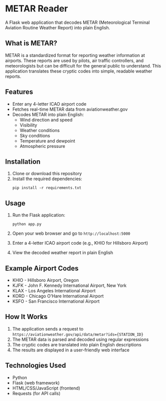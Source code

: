 # METAR Reader

A Flask web application that decodes METAR (Meteorological Terminal Aviation Routine Weather Report) into plain English.

## What is METAR?

METAR is a standardized format for reporting weather information at airports. These reports are used by pilots, air traffic controllers, and meteorologists but can be difficult for the general public to understand. This application translates these cryptic codes into simple, readable weather reports.

## Features

- Enter any 4-letter ICAO airport code
- Fetches real-time METAR data from aviationweather.gov
- Decodes METAR into plain English:
  - Wind direction and speed
  - Visibility
  - Weather conditions
  - Sky conditions
  - Temperature and dewpoint
  - Atmospheric pressure

## Installation

1. Clone or download this repository
2. Install the required dependencies:
   ```
   pip install -r requirements.txt
   ```

## Usage

1. Run the Flask application:
   ```
   python app.py
   ```

2. Open your web browser and go to `http://localhost:5000`

3. Enter a 4-letter ICAO airport code (e.g., KHIO for Hillsboro Airport)

4. View the decoded weather report in plain English

## Example Airport Codes

- KHIO - Hillsboro Airport, Oregon
- KJFK - John F. Kennedy International Airport, New York
- KLAX - Los Angeles International Airport
- KORD - Chicago O'Hare International Airport
- KSFO - San Francisco International Airport

## How It Works

1. The application sends a request to `https://aviationweather.gov/api/data/metar?ids={STATION_ID}`
2. The METAR data is parsed and decoded using regular expressions
3. The cryptic codes are translated into plain English descriptions
4. The results are displayed in a user-friendly web interface

## Technologies Used

- Python
- Flask (web framework)
- HTML/CSS/JavaScript (frontend)
- Requests (for API calls)